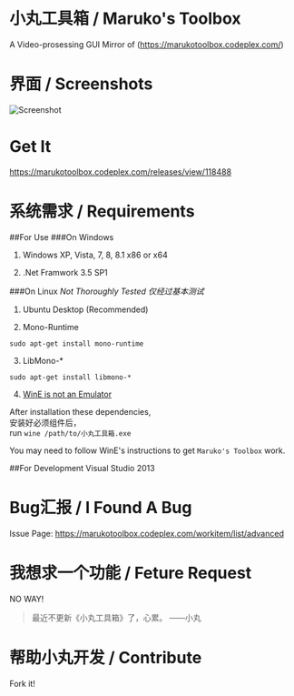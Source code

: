 小丸工具箱 / Maruko's Toolbox
===========================
A Video-prosessing GUI
Mirror of (https://marukotoolbox.codeplex.com/)

界面 / Screenshots
================
![Screenshot](https://download-codeplex.sec.s-msft.com/Download?ProjectName=marukotoolbox&DownloadId=866242)

Get It
=====
https://marukotoolbox.codeplex.com/releases/view/118488

系统需求 / Requirements
============================
##For Use
###On Windows
1. Windows XP, Vista, 7, 8, 8.1 x86 or x64

2. .Net Framwork 3.5 SP1

###On Linux
_Not Thoroughly Tested 仅经过基本测试_

1. Ubuntu Desktop (Recommended)

2. Mono-Runtime
```
sudo apt-get install mono-runtime
```

3. LibMono-*
```
sudo apt-get install libmono-*
```

4. [WinE is not an Emulator](https://www.winehq.org/download/)

After installation these dependencies, 
<br>安装好必须组件后，
<br>
run `wine /path/to/小丸工具箱.exe` 

You may need to follow WinE's instructions to get `Maruko's Toolbox` work.


##For Development
Visual Studio 2013

Bug汇报 / I Found A Bug
====================
Issue Page: https://marukotoolbox.codeplex.com/workitem/list/advanced

我想求一个功能 / Feture Request
===========================
NO WAY!
> 最近不更新《小丸工具箱》了，心累。
>   ——小丸

帮助小丸开发 / Contribute
=====================
Fork it! 
